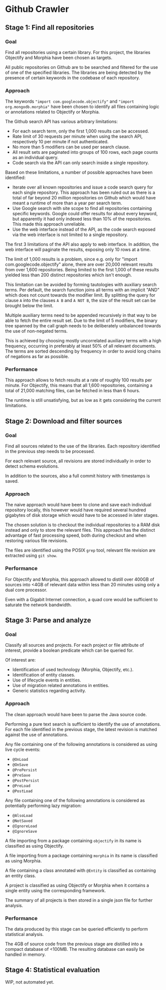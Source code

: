 Github Crawler
=============

Stage 1: Find all repositories
------------------------------
### Goal
Find all repositories using a certain library.
For this project, the libraries Objectify and Morphia have been chosen as targets.

All public repositories on Github are to be searched and filtered for the use of one of the specified libraries.
The libraries are being detected by the presence of certain keywords in the codebase of each repository.

### Approach
The keywords `"import com.googlecode.objectify"` and `"import org.mongodb.morphia"` have been chosen to identify all files
containing logic or annotations related to Objectify or Morphia.

The Github search API has various arbitrary limitations:

*   For each search term, only the first 1,000 results can be accessed.
*   Rate limit of 30 requests per minute when using the search API, respectively 10 per minute if not authenticated.
*   No more than 5 modifiers can be used per search clause.
*   All result sets are paginated into groups of 100 rows, each page counts as an individual query.
*   Code search via the API can only search inside a single repository.

Based on these limitations, a number of possible approaches have been identified:

*   Iterate over all known repositories and issue a code search query for each single repository.
    This approach has been ruled out as there is a total of far beyond 20 million repositories on Github which would have
    meant a runtime of more than a year per search term.
*   Use Google search with site scope to find all repositories containing specific keywords.
    Google could offer results for about every keyword, but apparently it had only indexed less than 10% of the repositories.
    This made this approach unreliable.
*   Use the web interface instead of the API, as the code search exposed via the web interface is not limited to a single repository.

The first 3 limitations of the API also apply to web interface.
In addition, the web interface will paginate the results, exposing only 10 rows at a time.

The limit of 1,000 results is a problem, since e.g. only for  "import com.googlecode.objectify" alone, there are over 20,000 relevant results from over 1,600 repositories.
Being limited to the first 1,000 of these results yielded less than 200 distinct repositories which isn't enough.

This limitation can be avoided by forming tautologies with auxiliary search terms.
Per default, the search function joins all terms with an implicit "AND" which does not count towards the modifier limit.
By splitting the query for clause `A` into the clauses `A B` and `A NOT B`, the size of the result set can be brought below the limit.

Multiple auxiliary terms need to be appended recursively in that way to be able to fetch the entire result set.
Due to the limit of 5 modifiers, the binary tree spanned by the call graph needs to be deliberately unbalanced towards the use of non-negated terms.

This is achieved by choosing mostly uncorrelated auxiliary terms with a high frequency, occurring in preferably at least 50% of all relevant documents.
The terms are sorted descending by frequency in order to avoid long chains of negations as far as possible.

### Performance
This approach allows to fetch results at a rate of roughly 100 results per minute.
For Objectify, this means that all 1,600 repositories, containing a total of 21,000 matching files, can be fetched in less than 6 hours.

The runtime is still unsatisfying, but as low as it gets considering the current limitations.

Stage 2: Download and filter sources
------------------------------------
### Goal
Find all sources related to the use of the libraries.
Each repository identified in the previous step needs to be processed.

For each relevant source, all revisions are stored individually in order to detect schema evolutions.

In addition to the sources, also a full commit history with timestamps is saved.

### Approach
The naive approach would have been to clone and save each individual repository locally, this however would have
required several hundred gigabytes of disk storage which would have to be accessed in later stages.

The chosen solution is to checkout the individual repositories to a RAM disk instead and only to store the relevant files.
This approach has the distinct advantage of fast processing speed, both during checkout and when restoring various file revisions.

The files are identified using the POSIX `grep` tool, relevant file revision are extracted using `git show`.

### Performance
For Objectify and Morphia, this approach allowed to distill over 400GB of sources into <4GB of relevant data within less than 20 minutes using only a dual core processor.

Even with a Gigabit Internet connection, a quad core would be sufficient to saturate the network bandwidth.

Stage 3: Parse and analyze
--------------------------
### Goal
Classify all sources and projects. For each project or file attribute of interest, provide a boolean predicate which can be queried for.


Of interest are:

*   Identification of used technology (Morphia, Objectify, etc.).
*   Identification of entity classes.
*   Use of lifecycle events in entities.
*   Use of migration related annotations in entities.
*   Generic statistics regarding activity.

### Approach
The clean approach would have been to parse the Java source code.

Performing a pure text search is sufficient to identify the use of annotations.
For each file identified in the previous stage, the latest revision is matched against the use of annotations.

Any file containing one of the following annotations is considered as using live cycle events:

-	`@OnLoad`
-	`@OnSave`
-	`@PrePersist`
-	`@PreSave`
-	`@PostPersist`
-	`@PreLoad`
-	`@PostLoad`

Any file containing one of the following annotations is considered as potentially performing lazy migration:

-	`@AlsoLoad`
-	`@NotSaved`
-	`@IgnoreLoad`
-	`@IgnoreSave`

A file importing from a package containing `objectify` in its name is classified as using Objectify.

A file importing from a package containing `morphia` in its name is classified as using Morphia.

A file containing a class annotated with `@Entity` is classified as containing an entity class.

A project is classified as using Objectify or Morphia when it contains a single entity using the corresponding framework.

The summary of all projects is then stored in a single json file for further analysis.

### Performance
The data produced by this stage can be queried efficiently to perform statistical analysis.

The 4GB of source code from the previous stage are distilled into a compact database of <100MB.
The resulting database can easily be handled in memory.

Stage 4: Statistical evaluation
-------------------------------

WIP, not automated yet.